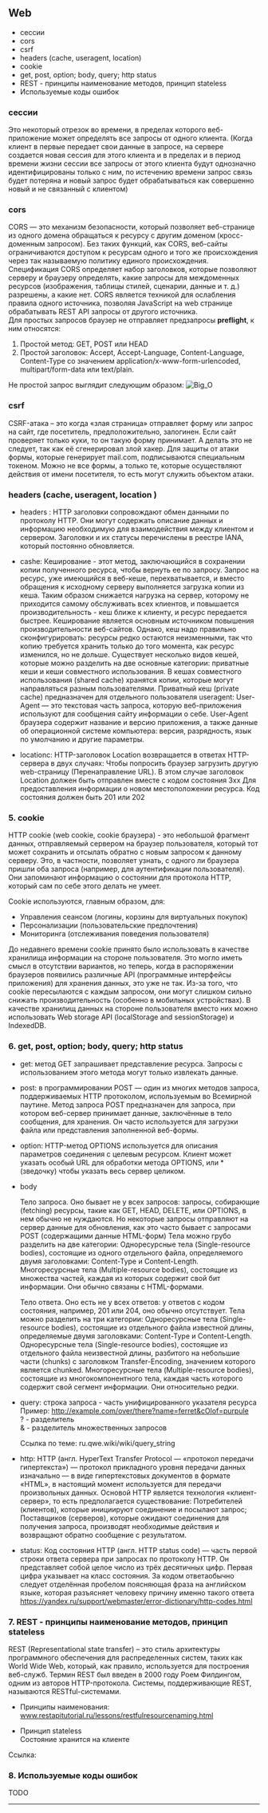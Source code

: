 
## Web
* сессии
* cors
* csrf
* headers (cache, useragent, location)
* cookie
* get, post, option; body, query; http status
* REST - принципы наименование методов, принцип stateless
* Используемые коды ошибок

### сессии
Это некоторый отрезок во времени, в пределах которого веб-приложение может определять все запросы от одного клиента. 
(Когда клиент в первые передает свои данные в запросе, на сервере создается новая сессия для этого клиента и в пределах 
и в период времени жизни сессии  все запросы от этого клиента будут однозначно идентифицированы только с ним, по истечению времени запрос связь будет потеряна и новый запрос будет обрабатываться как совершенно новый и не связанный с клиентом)

### cors
CORS — это механизм безопасности, который позволяет веб-странице из одного домена обращаться к ресурсу с другим доменом (кросс-доменным запросом). Без таких функций, как CORS, веб-сайты ограничиваются доступом к ресурсам одного 
и того же происхождения через так называемую политику единого происхождения.
Спецификация CORS определяет набор заголовков, которые позволяют серверу и браузеру определять, какие запросы для междоменных ресурсов (изображения, таблицы стилей, сценарии, данные и т. д.) разрешены, а какие нет. CORS является техникой для ослабления правила одного источника, позволяя JavaScript на web странице обрабатывать REST API запросы от другого источника.   
Для простых запросов браузер не отправляет предзапросы **preflight**, к ним относятся:
1. Простой метод: GET, POST или HEAD
2. Простой заголовок:
    Accept,
    Accept-Language,
    Content-Language,
    Content-Type со значением application/x-www-form-urlencoded, multipart/form-data или text/plain.

Не простой запрос выглядит следующим образом:
![Big_O](/img/preflight_request.png)  

### csrf    
CSRF-атака – это когда «злая страница» отправляет форму или запрос на сайт, где посетитель, предположительно, залогинен.
Если сайт проверяет только куки, то он такую форму принимает. А делать это не следует, так как её сгенерировал злой хакер.
Для защиты от атаки формы, которые генерирует mail.com, подписываются специальным токеном. Можно не все формы, 
а только те, которые осуществляют действия от имени посетителя, то есть могут служить объектом атаки.

### headers (cache, useragent, location )
    
* headers : HTTP заголовки сопровождают обмен данными по протоколу HTTP. Они могут содержать описание данных и информацию необходимую для взаимодействия между клиентом и сервером. Заголовки и их статусы перечислены в реестре IANA, который постоянно обновляется.

* cashe:  Кеширование - этот метод, заключающийся в сохранении копии полученного ресурса, чтобы вернуть ее по запросу. Запрос на ресурс, уже имеющийся в веб-кеше, перехватывается, и вместо обращения к исходному серверу выполняется загрузка копии 
из кеша. Таким образом снижается нагрузка на сервер, которому не приходится самому обслуживать всех клиентов, и повышается производительность - кеш ближе к клиенту, и ресурс передается быстрее. Кеширование является  основным источником повышения производительности веб-сайтов. Однако, кеш надо правильно сконфигурировать: ресурсы редко остаются неизменными, так что копию требуется хранить только до того момента, как ресурс изменился, но не дольше.
Существует несколько видов кешей, которые можно разделить на две основные категории: приватные кеши и кеши совместного использования. В кешах совместного использования (shared cache) хранятся копии, которые могут направляться разным пользователями. Приватный кеш (private cache) предназначен для отдельного пользователя
useragent: User-Agent — это текстовая часть запроса, которую веб-приложения используют для сообщения сайту информации о себе. User-Agent браузера содержит название и версию приложения, а также данные об операционной системе компьютера: версия, разрядность, язык по умолчанию и другие параметры. 

* locationc: HTTP-заголовок Location возвращается в ответах HTTP-сервера в двух случаях:
Чтобы попросить браузер загрузить другую web-страницу (Перенаправление URL). В этом случае заголовок Location должен быть отправлен вместе с кодом состояния 3xx
Для предоставления информации о новом местоположении ресурса. Код состояния должен быть 201 или 202

### 5. cookie
HTTP cookie (web cookie, cookie браузера) - это небольшой фрагмент данных, отправляемый сервером на браузер пользователя, который тот может сохранить и отсылать обратно с новым запросом к данному серверу. Это, в частности, позволяет узнать, 
с одного ли браузера пришли оба запроса (например, для аутентификации пользователя). Они запоминают информацию о состоянии 
для протокола HTTP, который сам по себе этого делать не умеет.

Cookie используются, главным образом, для:
* Управления сеансом (логины, корзины для виртуальных покупок)  
* Персонализации (пользовательские предпочтения)   
* Мониторинга (отслеживания поведения пользователя)  

До недавнего времени cookie принято было использовать в качестве хранилища информации на стороне пользователя. Это могло 
иметь смысл в отсутствии вариантов, но теперь, когда в распоряжении браузеров появились различные API (программные интерфейсы приложения) для хранения данных, это уже не так. Из-за того, что cookie пересылаются с каждым запросом, они могут слишком сильно снижать производительность (особенно в мобильных устройствах). В качестве хранилищ данных на стороне пользователя вместо них можно использовать Web storage API (localStorage and sessionStorage) и IndexedDB.

### 6. get, post, option; body, query; http status
        
* get: метод GET запрашивает представление ресурса. Запросы с использованием этого метода могут только извлекать данные.

* post: в программировании POST — один из многих методов запроса, поддерживаемых HTTP протоколом, используемым во Всемирной паутине. Метод запроса POST предназначен для запроса, при котором веб-сервер принимает данные, заключённые в тело сообщения, 
для хранения. Он часто используется для загрузки файла или представления заполненной веб-формы.

* option: HTTP-метод OPTIONS используется для описания параметров соединения с целевым ресурсом. Клиент может указать особый URL для обработки метода OPTIONS, или * (зведочку) чтобы указать весь сервер целиком.

* body

    Тело запроса. Оно бывает не у всех запросов: запросы, собирающие (fetching) ресурсы, такие как GET, HEAD, DELETE, 
    или OPTIONS, в нем обычно не нуждаются. Но некоторые запросы отправляют на сервер данные для обновления, как это часто         бывает с запросами POST (содержащими данные HTML-форм)
    Тела можно грубо разделить на две категории: 
    Одноресурсные тела (Single-resource bodies), состоящие из одного отдельного файла, определяемого двумя заголовками:           Content-Type и Content-Length.
    Многоресурсные тела (Multiple-resource bodies), состоящие из множества частей, каждая из которых содержит свой бит             информации. Они обычно связаны с HTML-формами.

    Тело ответа. Оно есть не у всех ответов: у ответов с кодом состояния, например, 201 или 204, оно обычно отсутствует.
    Тела можно разделить на три категории:
    Одноресурсные тела (Single-resource bodies), состоящие из отдельного файла известной длины, определяемые двумя                 заголовками: Content-Type и Content-Length.
    Одноресурсные тела (Single-resource bodies), состоящие из отдельного файла неизвестной длины, разбитого на небольшие части     (chunks) с заголовком Transfer-Encoding, значением которого  является chunked.
    Многоресурсные тела (Multiple-resource bodies), состоящие из многокомпонентного тела, каждая часть которого содержит свой     сегмент информации. Они относительно редки.

* query: cтрока запроса - часть унифицированного указателя ресурса  
Пример: <http://example.com/over/there?name=ferret&сOlof=purpule>  
? - разделитель  
& - разделитель множественных запросов  

    Ссылка по теме: ru.qwe.wiki/wiki/query_string

* http: HTTP (англ. HyperText Transfer Protocol — «протокол передачи гипертекста») — протокол прикладного уровня передачи данных изначально — в виде гипертекстовых документов в формате «HTML», в настоящий момент используется для передачи произвольных данных. Основой HTTP является технология «клиент-сервер», то есть предполагается существование:
Потребителей (клиентов), которые инициируют соединение и посылают запрос;
Поставщиков (серверов), которые ожидают соединения для получения запроса, производят необходимые действия и возвращают обратно сообщение с результатом.

* status: Код состояния HTTP (англ. HTTP status code) — часть первой строки ответа сервера при запросах по протоколу HTTP. 
Он представляет собой целое число из трёх десятичных цифр. Первая цифра указывает на класс состояния. За кодом ответаобычно следует отделённая пробелом поясняющая фраза на английском языке, которая разъясняет человеку причину именно такого ответа
<https://yandex.ru/support/webmaster/error-dictionary/http-codes.html>

### 7. REST - принципы наименование методов, принцип stateless
REST (Representational state transfer) – это стиль архитектуры программного обеспечения для распределенных систем, таких 
как World Wide Web, который, как правило, используется для построения веб-служб. Термин REST был введен в 2000 году 
Роем Филдингом, одним из авторов HTTP-протокола. Системы, поддерживающие REST, называются RESTful-системами.  

* Принципы наименования: www.restapitutorial.ru/lessons/restfulresourcenaming.html  

* Принцип stateless  
Состояние хранится на клиенте 

Ссылка: <TODO>  

### 8. Используемые коды ошибок

TODO

***
